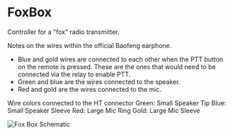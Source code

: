 # FoxBox
Controller for a "fox" radio transmitter.


Notes on the wires within the official Baofeng earphone.
* Blue and gold wires are connected to each other when the PTT button on the remote is pressed. These are the ones that would need to be connected via the relay to enable PTT.
* Green and blue are the wires connected to the speaker.
* Red and gold are the wires connected to the mic.

Wire colors connected to the HT connector
Green:  Small   Speaker     Tip
Blue:   Small   Speaker     Sleeve
Red:    Large   Mic         Ring
Gold:   Large   Mic         Sleeve



![Fox Box Schematic](https://github.com/user-attachments/assets/09bdead5-9cca-448e-bb17-bf2da77564a9)
